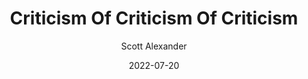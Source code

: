 ---
layout: podcast
title: "Criticism Of Criticism Of Criticism"
author: Scott Alexander
description: https://astralcodexten.substack.com/p/criticism-of-criticism-of-criticism
date: 2022-07-20
length: 4170551
duration: 1043
guid: criticism-of-criticism-of-criticism
---